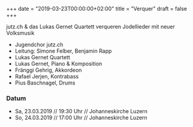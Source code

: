 ﻿+++
date = "2019-03-23T00:00:00+02:00"
title = "Verquer"
draft = false
+++

jutz.ch & das Lukas Gernet Quartett verqueren Jodellieder mit neuer Volksmusik


* Jugendchor jutz.ch 
* Leitung: Simone Felber, Benjamin Rapp
* Lukas Gernet Quartett
* Lukas Gernet, Piano & Komposition
* Fränggi Gehrig, Akkordeon
* Rafael Jerjen, Kontrabass
* Pius Baschnagel, Drums


### Datum

* Sa, 23.03.2019 // 19:30 Uhr // Johanneskirche Luzern
* So, 24.03.2019 // 17:00 Uhr // Johanneskirche Luzern
